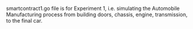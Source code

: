 smartcontract1.go file is for Experiment 1, i.e. simulating the Automobile Manufacturing process from building doors, chassis, engine, transmission, to the final car.